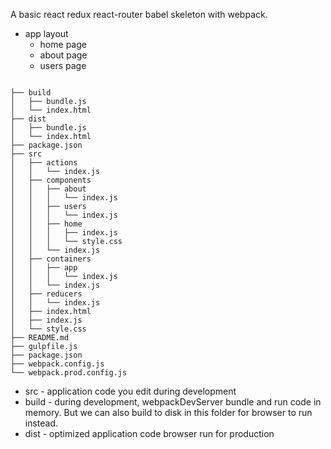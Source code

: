 A basic react redux react-router babel skeleton with webpack.

- app layout
  - home page
  - about page
  - users page

```

├── build
│   ├── bundle.js
│   └── index.html
├── dist
│   ├── bundle.js
│   └── index.html
├── package.json
├── src
│   ├── actions
│   │   └── index.js
│   ├── components
│   │   ├── about
│   │   │   └── index.js
│   │   ├── users
│   │   │   └── index.js
│   │   ├── home
│   │   │   ├── index.js
│   │   │   └── style.css
│   │   └── index.js
│   ├── containers
│   │   ├── app
│   │   │   └── index.js
│   │   └── index.js
│   ├── reducers
│   │   └── index.js
│   ├── index.html
│   ├── index.js
│   └── style.css
├── README.md
├── gulpfile.js
├── package.json
├── webpack.config.js
└── webpack.prod.config.js

```

- src - application code you edit during development
- build - during development, webpackDevServer bundle and run code in memory.
But we can also build to disk in this folder for browser to run instead.
- dist - optimized application code browser run for production
